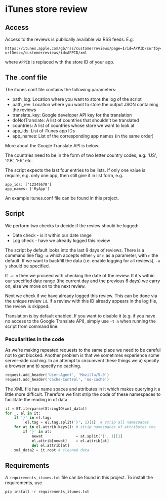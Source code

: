 # iTunes store review
## Access
Access to the reviews is publically available via RSS feeds. E.g.
```
https://itunes.apple.com/gb/rss/customerreviews/page=1/id=APPID/sortby=mostrecent/xml?urlDesc=/customerreviews/id=APPID/xml
```
where `APPID` is replaced with the store ID of your app.
## The .conf file
The itunes conf file contains the following parameters:
- path_log: Location where you want to store the log of the script
- path_rev: Location where you want to store the output JSON containing the reviews
- translate_key: Google developer API key for the translation
- doNotTranslate: A list of countries that shouldn't be translated
- countries: A list of countries whose store we want to look at
- app_ids: List of iTunes app IDs
- app_names: List of the corresponding app names (in the same order)

More about the Google Translate API is below. 

The countries need to be in the form of two letter country codes, e.g. 'US', 'GB', 'FR' etc.

The script expects the last four entries to be lists. If only one value is require, e.g. only one app, then still give it in list form, e.g.
```
app_ids: ['12345678']
app_names: ['MyApp']
```

An example itunes.conf file can be found in this project.
## Script
We perform two checks to decide if the review should be logged:
- Date check - is it within our date range
- Log check - have we already logged this review

The script by default looks into the last 6 days of reviews. There is a command line flag `-a` which accepts either `y` or `n` as a parameter, with `n` the default. If we want to backfill the data (i.e. enable logging for all reviews), `-a y` should be specified. 

If `-a n` then we proceed with checking the date of the review. If it's within our specified date range (the current day and the previous 6 days) we carry on, else we move on to the next review.

Next we check if we have already logged this review. This can be done via the unique review `id`. If a review with this ID already appears in the log file, the review is skipped.

Translation is by default enabled. If you want to disable it (e.g. if you have no access to the Google Translate API), simply use `-t n` when running the script from command line.
### Peculiarities in the code
As we're making repeated requests to the same place we need to be careful not to get blocked. Another problem is that we sometimes experience some server-side caching. In an attempt to circumvent these things we a) specify a browser and b) specify no caching.
```python
request.add_header('User-Agent', 'Mozilla/5.0') 
request.add_header('Cache-Control', 'no-cache')
```

The XML file has name spaces and attributes in it which makes querying it a little more difficult. Therefore we first strip the code of these namespaces to facilitate the reading in of data.
```python
it = ET.iterparse(StringIO(xml_data))
for _, el in it:
    if '}' in el.tag:
         el.tag = el.tag.split('}', 1)[1]  # strip all namespaces
    for at in el.attrib.keys(): # strip namespaces of attributes too
        if '}' in at:
            newat               = at.split('}', 1)[1]
            el.attrib[newat]    = el.attrib[at]
            del el.attrib[at]
    xml_data2 = it.root # cleaned data
```
## Requirements
A `requirements_itunes.txt` file can be found in this project. To install the requirements, use
```
pip install -r requirements_itunes.txt
```

